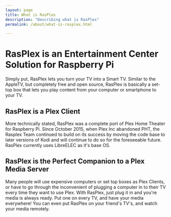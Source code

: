 ```yaml
---
layout: page
title: What is RasPlex
description: "Describing what is RasPlex"
permalink: /about/what-is-rasplex.html

---
```


# RasPlex is an Entertainment Center Solution for Raspberry Pi

Simply put, RasPlex lets you turn your TV into a Smart TV. Similar to the AppleTV, but completely free and open source, RasPlex is basically a set-top box that lets you play content from your computer or smartphone to your TV.

## RasPlex is a Plex Client

More technically stated, RasPlex was a complete port of Plex Home Theater for Raspberry Pi. Since October 2015, when Plex Inc abandoned PHT, the Rasplex Team continued to build on its success by moving the code base to later versions of Kodi and will continue to do so for the foreseeable future. RasPlex currently uses LibreELEC as it's base OS.

## RasPlex is the Perfect Companion to a Plex Media Server

Many people will use expensive computers or set top boxes as Plex Clients, or have to go through the inconvenient of plugging a computer in to their TV every time they want to use Plex. With RasPlex, just plug it in and you're media is always ready. Put one on every TV, and have your media everywhere! You can even put RasPlex on your friend's TV's, and watch your media remotely.
